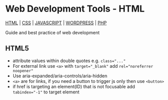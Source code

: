 # Web Development Tools - HTML

[HTML](https://github.com/marcumali/wiki-html) | [CSS](http://www.google.com/) | [JAVASCRIPT](http://www.google.com/) | [WORDPRESS](http://www.google.com/) | [PHP](http://www.google.com/)

Guide and best practice of web development

## HTML5
* attribute values within double quotes e.g. `class="..."`
* For external link use `<a>` with `target="_blank"` add `rel="noreferrer noopener"`
* Use aria-expanded/aria-controls/aria-hidden
* `<a>` are for links, if you need a button to trigger js only then use `<button>`
* if href is targeting an element(ID) that is not focusable add `tabindex="-1"` to target element
